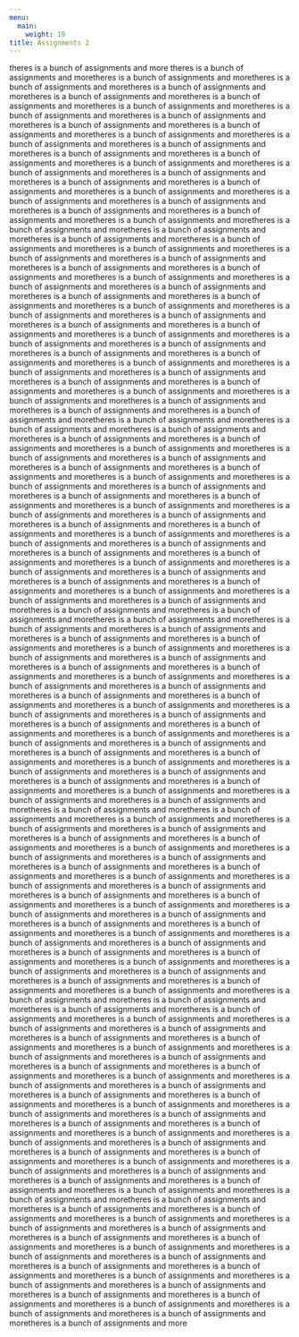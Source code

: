 ```yaml
---
menu:
  main:
    weight: 19
title: Assignments 2
---
```


theres is a bunch of assignments and more theres is a bunch of assignments and moretheres is a bunch of assignments and moretheres is a bunch of assignments and moretheres is a bunch of assignments and moretheres is a bunch of assignments and moretheres is a bunch of assignments and moretheres is a bunch of assignments and moretheres is a bunch of assignments and moretheres is a bunch of assignments and moretheres is a bunch of assignments and moretheres is a bunch of assignments and moretheres is a bunch of assignments and moretheres is a bunch of assignments and moretheres is a bunch of assignments and moretheres is a bunch of assignments and moretheres is a bunch of assignments and moretheres is a bunch of assignments and moretheres is a bunch of assignments and moretheres is a bunch of assignments and moretheres is a bunch of assignments and moretheres is a bunch of assignments and moretheres is a bunch of assignments and moretheres is a bunch of assignments and moretheres is a bunch of assignments and moretheres is a bunch of assignments and moretheres is a bunch of assignments and moretheres is a bunch of assignments and moretheres is a bunch of assignments and moretheres is a bunch of assignments and moretheres is a bunch of assignments and moretheres is a bunch of assignments and moretheres is a bunch of assignments and moretheres is a bunch of assignments and moretheres is a bunch of assignments and moretheres is a bunch of assignments and moretheres is a bunch of assignments and moretheres is a bunch of assignments and moretheres is a bunch of assignments and moretheres is a bunch of assignments and moretheres is a bunch of assignments and moretheres is a bunch of assignments and moretheres is a bunch of assignments and moretheres is a bunch of assignments and moretheres is a bunch of assignments and moretheres is a bunch of assignments and moretheres is a bunch of assignments and moretheres is a bunch of assignments and moretheres is a bunch of assignments and moretheres is a bunch of assignments and moretheres is a bunch of assignments and moretheres is a bunch of assignments and moretheres is a bunch of assignments and moretheres is a bunch of assignments and moretheres is a bunch of assignments and moretheres is a bunch of assignments and moretheres is a bunch of assignments and moretheres is a bunch of assignments and moretheres is a bunch of assignments and moretheres is a bunch of assignments and moretheres is a bunch of assignments and moretheres is a bunch of assignments and moretheres is a bunch of assignments and moretheres is a bunch of assignments and moretheres is a bunch of assignments and moretheres is a bunch of assignments and moretheres is a bunch of assignments and moretheres is a bunch of assignments and moretheres is a bunch of assignments and moretheres is a bunch of assignments and moretheres is a bunch of assignments and moretheres is a bunch of assignments and moretheres is a bunch of assignments and moretheres is a bunch of assignments and moretheres is a bunch of assignments and moretheres is a bunch of assignments and moretheres is a bunch of assignments and moretheres is a bunch of assignments and moretheres is a bunch of assignments and moretheres is a bunch of assignments and moretheres is a bunch of assignments and moretheres is a bunch of assignments and moretheres is a bunch of assignments and moretheres is a bunch of assignments and moretheres is a bunch of assignments and moretheres is a bunch of assignments and moretheres is a bunch of assignments and moretheres is a bunch of assignments and moretheres is a bunch of assignments and moretheres is a bunch of assignments and moretheres is a bunch of assignments and moretheres is a bunch of assignments and moretheres is a bunch of assignments and moretheres is a bunch of assignments and moretheres is a bunch of assignments and moretheres is a bunch of assignments and moretheres is a bunch of assignments and moretheres is a bunch of assignments and moretheres is a bunch of assignments and moretheres is a bunch of assignments and moretheres is a bunch of assignments and moretheres is a bunch of assignments and moretheres is a bunch of assignments and moretheres is a bunch of assignments and moretheres is a bunch of assignments and moretheres is a bunch of assignments and moretheres is a bunch of assignments and moretheres is a bunch of assignments and moretheres is a bunch of assignments and moretheres is a bunch of assignments and moretheres is a bunch of assignments and moretheres is a bunch of assignments and moretheres is a bunch of assignments and moretheres is a bunch of assignments and moretheres is a bunch of assignments and moretheres is a bunch of assignments and moretheres is a bunch of assignments and moretheres is a bunch of assignments and moretheres is a bunch of assignments and moretheres is a bunch of assignments and moretheres is a bunch of assignments and moretheres is a bunch of assignments and moretheres is a bunch of assignments and moretheres is a bunch of assignments and moretheres is a bunch of assignments and moretheres is a bunch of assignments and moretheres is a bunch of assignments and moretheres is a bunch of assignments and moretheres is a bunch of assignments and moretheres is a bunch of assignments and moretheres is a bunch of assignments and moretheres is a bunch of assignments and moretheres is a bunch of assignments and moretheres is a bunch of assignments and moretheres is a bunch of assignments and moretheres is a bunch of assignments and moretheres is a bunch of assignments and moretheres is a bunch of assignments and moretheres is a bunch of assignments and moretheres is a bunch of assignments and moretheres is a bunch of assignments and moretheres is a bunch of assignments and moretheres is a bunch of assignments and moretheres is a bunch of assignments and moretheres is a bunch of assignments and moretheres is a bunch of assignments and moretheres is a bunch of assignments and moretheres is a bunch of assignments and moretheres is a bunch of assignments and moretheres is a bunch of assignments and moretheres is a bunch of assignments and moretheres is a bunch of assignments and moretheres is a bunch of assignments and moretheres is a bunch of assignments and moretheres is a bunch of assignments and moretheres is a bunch of assignments and moretheres is a bunch of assignments and moretheres is a bunch of assignments and moretheres is a bunch of assignments and moretheres is a bunch of assignments and moretheres is a bunch of assignments and moretheres is a bunch of assignments and moretheres is a bunch of assignments and moretheres is a bunch of assignments and moretheres is a bunch of assignments and moretheres is a bunch of assignments and moretheres is a bunch of assignments and moretheres is a bunch of assignments and moretheres is a bunch of assignments and moretheres is a bunch of assignments and moretheres is a bunch of assignments and moretheres is a bunch of assignments and moretheres is a bunch of assignments and moretheres is a bunch of assignments and moretheres is a bunch of assignments and moretheres is a bunch of assignments and moretheres is a bunch of assignments and moretheres is a bunch of assignments and moretheres is a bunch of assignments and moretheres is a bunch of assignments and moretheres is a bunch of assignments and moretheres is a bunch of assignments and moretheres is a bunch of assignments and moretheres is a bunch of assignments and moretheres is a bunch of assignments and moretheres is a bunch of assignments and moretheres is a bunch of assignments and moretheres is a bunch of assignments and moretheres is a bunch of assignments and moretheres is a bunch of assignments and moretheres is a bunch of assignments and moretheres is a bunch of assignments and moretheres is a bunch of assignments and moretheres is a bunch of assignments and moretheres is a bunch of assignments and moretheres is a bunch of assignments and moretheres is a bunch of assignments and moretheres is a bunch of assignments and moretheres is a bunch of assignments and moretheres is a bunch of assignments and moretheres is a bunch of assignments and moretheres is a bunch of assignments and moretheres is a bunch of assignments and moretheres is a bunch of assignments and moretheres is a bunch of assignments and moretheres is a bunch of assignments and moretheres is a bunch of assignments and moretheres is a bunch of assignments and moretheres is a bunch of assignments and moretheres is a bunch of assignments and moretheres is a bunch of assignments and moretheres is a bunch of assignments and moretheres is a bunch of assignments and moretheres is a bunch of assignments and moretheres is a bunch of assignments and moretheres is a bunch of assignments and moretheres is a bunch of assignments and moretheres is a bunch of assignments and moretheres is a bunch of assignments and moretheres is a bunch of assignments and moretheres is a bunch of assignments and more
